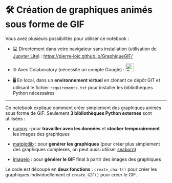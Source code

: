 # 🛠️ Création de graphiques animés sous forme de GIF

Vous avez plusieurs possibilités pour utiliser ce notebook :

- 💻 Directement dans votre navigateur sans installation (utilisation de [Jupyter Lite](https://jupyterlite.readthedocs.io/en/stable/)) : https://pierre-loic.github.io/GraphiqueGIF/

- 🌐 Avec Colaboratory (nécessite un compte Google) : <a href="https://colab.research.google.com/github/Pierre-Loic/GraphiqueGIF/blob/main/content/Notebook_GIF.ipynb" target="_blank">
  <img src="https://colab.research.google.com/assets/colab-badge.svg" alt="Open In Colab" height="25px"/>
</a>

- 🖥️ En local, dans un **environnement virtuel** en clonant ce dépôt GIT et utilisant le fichier `requirements.txt` pour installer les bibliothèques Python nécessaires

___

Ce notebook explique comment créer simplement des graphiques animés sous forme de GIF. Seulement **3 bibliothèques Python externes** sont utilisées :

- [numpy](https://numpy.org/doc/stable/) : pour **travailler avec les données** et **stocker temporairement** les images des graphiques

- [matplotlib](https://matplotlib.org) : pour **générer les graphiques** (pour créer plus simplement des graphiques complexes, on peut aussi utiliser [seaborn](https://seaborn.pydata.org))

- [imageio](https://imageio.readthedocs.io/en/stable/) : pour **générer le GIF** final à partir des images des graphiques

Le code est découpé en **deux fonctions** : `create_chart()` pour créer les graphiques individuellement et `create_GIF()` pour créer le GIF.